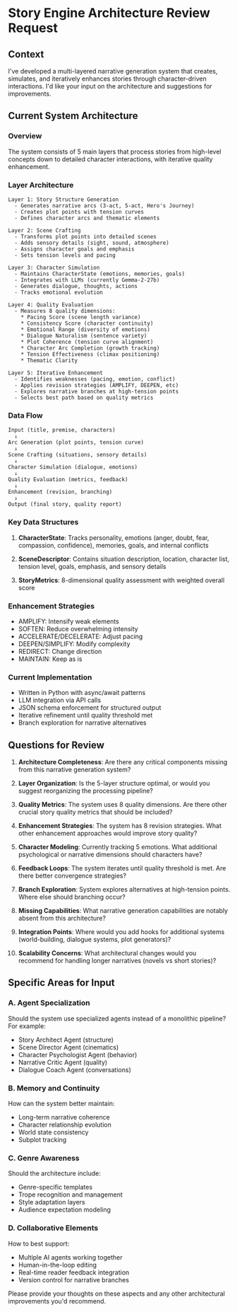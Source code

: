 # Story Engine Architecture Review Request

## Context
I've developed a multi-layered narrative generation system that creates, simulates, and iteratively enhances stories through character-driven interactions. I'd like your input on the architecture and suggestions for improvements.

## Current System Architecture

### Overview
The system consists of 5 main layers that process stories from high-level concepts down to detailed character interactions, with iterative quality enhancement.

### Layer Architecture
```
Layer 1: Story Structure Generation
  - Generates narrative arcs (3-act, 5-act, Hero's Journey)
  - Creates plot points with tension curves
  - Defines character arcs and thematic elements

Layer 2: Scene Crafting
  - Transforms plot points into detailed scenes
  - Adds sensory details (sight, sound, atmosphere)
  - Assigns character goals and emphasis
  - Sets tension levels and pacing

Layer 3: Character Simulation
  - Maintains CharacterState (emotions, memories, goals)
  - Integrates with LLMs (currently Gemma-2-27b)
  - Generates dialogue, thoughts, actions
  - Tracks emotional evolution

Layer 4: Quality Evaluation
  - Measures 8 quality dimensions:
    * Pacing Score (scene length variance)
    * Consistency Score (character continuity)
    * Emotional Range (diversity of emotions)
    * Dialogue Naturalism (sentence variety)
    * Plot Coherence (tension curve alignment)
    * Character Arc Completion (growth tracking)
    * Tension Effectiveness (climax positioning)
    * Thematic Clarity

Layer 5: Iterative Enhancement
  - Identifies weaknesses (pacing, emotion, conflict)
  - Applies revision strategies (AMPLIFY, DEEPEN, etc)
  - Explores narrative branches at high-tension points
  - Selects best path based on quality metrics
```

### Data Flow
```
Input (title, premise, characters)
  ↓
Arc Generation (plot points, tension curve)
  ↓
Scene Crafting (situations, sensory details)
  ↓
Character Simulation (dialogue, emotions)
  ↓
Quality Evaluation (metrics, feedback)
  ↓
Enhancement (revision, branching)
  ↓
Output (final story, quality report)
```

### Key Data Structures

1. **CharacterState**: Tracks personality, emotions (anger, doubt, fear, compassion, confidence), memories, goals, and internal conflicts

2. **SceneDescriptor**: Contains situation description, location, character list, tension level, goals, emphasis, and sensory details

3. **StoryMetrics**: 8-dimensional quality assessment with weighted overall score

### Enhancement Strategies
- AMPLIFY: Intensify weak elements
- SOFTEN: Reduce overwhelming intensity
- ACCELERATE/DECELERATE: Adjust pacing
- DEEPEN/SIMPLIFY: Modify complexity
- REDIRECT: Change direction
- MAINTAIN: Keep as is

### Current Implementation
- Written in Python with async/await patterns
- LLM integration via API calls
- JSON schema enforcement for structured output
- Iterative refinement until quality threshold met
- Branch exploration for narrative alternatives

## Questions for Review

1. **Architecture Completeness**: Are there any critical components missing from this narrative generation system?

2. **Layer Organization**: Is the 5-layer structure optimal, or would you suggest reorganizing the processing pipeline?

3. **Quality Metrics**: The system uses 8 quality dimensions. Are there other crucial story quality metrics that should be included?

4. **Enhancement Strategies**: The system has 8 revision strategies. What other enhancement approaches would improve story quality?

5. **Character Modeling**: Currently tracking 5 emotions. What additional psychological or narrative dimensions should characters have?

6. **Feedback Loops**: The system iterates until quality threshold is met. Are there better convergence strategies?

7. **Branch Exploration**: System explores alternatives at high-tension points. Where else should branching occur?

8. **Missing Capabilities**: What narrative generation capabilities are notably absent from this architecture?

9. **Integration Points**: Where would you add hooks for additional systems (world-building, dialogue systems, plot generators)?

10. **Scalability Concerns**: What architectural changes would you recommend for handling longer narratives (novels vs short stories)?

## Specific Areas for Input

### A. Agent Specialization
Should the system use specialized agents instead of a monolithic pipeline? For example:
- Story Architect Agent (structure)
- Scene Director Agent (cinematics)
- Character Psychologist Agent (behavior)
- Narrative Critic Agent (quality)
- Dialogue Coach Agent (conversations)

### B. Memory and Continuity
How can the system better maintain:
- Long-term narrative coherence
- Character relationship evolution
- World state consistency
- Subplot tracking

### C. Genre Awareness
Should the architecture include:
- Genre-specific templates
- Trope recognition and management
- Style adaptation layers
- Audience expectation modeling

### D. Collaborative Elements
How to best support:
- Multiple AI agents working together
- Human-in-the-loop editing
- Real-time reader feedback integration
- Version control for narrative branches

Please provide your thoughts on these aspects and any other architectural improvements you'd recommend.